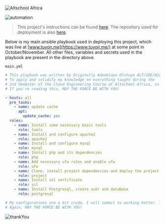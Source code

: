 #

![Altschool Africa](https://github.com/tuyojr/cloudTasks/blob/main/logos/AltSchool.svg)

![automation](https://github.com/tuyojr/cloudTasks/blob/main/logos/automation.gif)

> This project's instructions can be found [here](https://docs.google.com/document/d/1dhO--9fqxrvU5Y6xC52-0AIplQe23LyscqSp6F0_9SM/edit>#). The repository used for deployment is also [here](https://github.com/f1amy/laravel-realworld-example-app).

Below is my main ansible playbook used in deploying this project, which was live at [www.tuyojr.me](https://www.tuyojr.me/) at some point in October/November. All other files, variables and secrets used in the playbook are present in the directory above.

`main.yml`

```YAML
# This playbook was written by Originally Adedolapo Olutuyo ALT/SOE/022/4858. ©October-November 2022
# To apply and solidify my knowledge on everything taught during the 
# 2nd Semester of the Cloud Engineering Course at Altschool Africa, in the real world.
# If you're reading this, MAY THE FORCE BE WITH YOU!

- hosts: all
  pre_tasks:
    - name: update cache
      apt:
        update_cache: yes
  roles:
    - name: Install some necessary basic tools
      role: tools
    - name: Install and configure apache2
      role: apache2
    - name: Install and configure mysql
      role: mysql
    - name: Install php and its dependencies
      role: php
    - name: Add necessary ufw rules and enable ufw
      role: ufw
    - name: Clone, install project dependencies and deploy the project
      role: project
    - name: Install ssl certificate
      role: ssl
    - name: Install Postgresql, create user and database
      role: postgresql

# My configurations are a bit crude, I will commit to working better. Thank you for making it to the end.
# Again, MAY THE FORCE BE WITH YOU!
```

![thankYou](https://github.com/tuyojr/cloudTasks/blob/main/logos/thankYou.gif)

